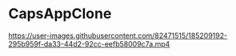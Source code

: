 # CapsAppClone

https://user-images.githubusercontent.com/82471515/185209192-295b959f-da33-44d2-92cc-eefb58009c7a.mp4

